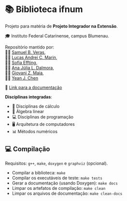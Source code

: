 # 📚 Biblioteca ifnum

Projeto para matéria de **Projeto Integrador na Extensão**.

🎓 Instituto Federal Catarinense, campus Blumenau.

Repositório mantido por:\
👨‍💻 [Samuel B. Veras](https://github.com/SamVeras),\
👨‍💻 [Lucas Andrei C. Marin](https://github.com/L-Andrei),\
👩‍💻 [Sofia Effting](https://github.com/sofiaEffting),\
👩‍💻 [Ana Júlia L. Dalmora](https://github.com/AnaDalmora),\
👨‍💻 [Giovani Z. Maia](https://github.com/Gzanella1),\
👨‍💻 [Yean J. Chen](https://github.com/yeanjy)

📄 [Link para a documentação](https://samveras.github.io/ifnum/index.html)

**Disciplinas integradas**:

- 📐 Disciplinas de cálculo
- 🧮 Álgebra linear
- 💻 Disciplinas de programação
- 🖥️ Arquitetura de computadores
- 📊 Métodos numéricos

## 💻 Compilação

Requisitos: `g++`, `make`, `doxygen` e `graphviz` (opcional).

- Compilar a biblioteca: `make`
- Compilar os executáveis de teste: `make tests`
- Gerar a documentação (usando Doxygen): `make docs`
- Limpar os artefatos de compilação: `make clean`
- Limpar os arquivos de documentação: `make clean-docs`
